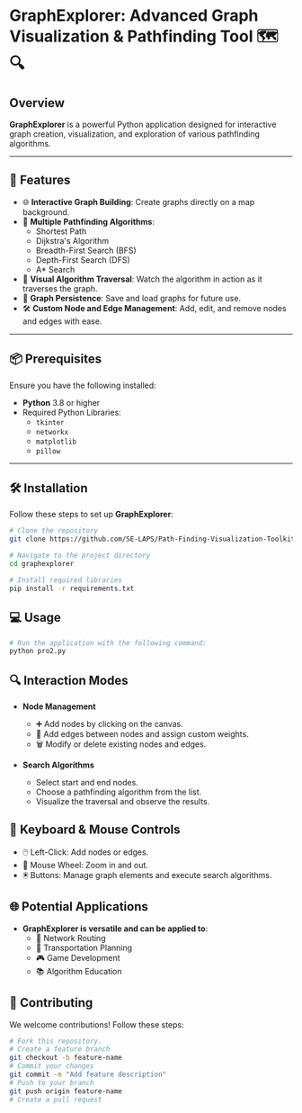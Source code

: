 # GraphExplorer: Advanced Graph Visualization & Pathfinding Tool 🗺️🔍

## Overview
**GraphExplorer** is a powerful Python application designed for interactive graph creation, visualization, and exploration of various pathfinding algorithms.

---

## 🚀 Features
- 🌐 **Interactive Graph Building**: Create graphs directly on a map background.
- 🔄 **Multiple Pathfinding Algorithms**:
  - Shortest Path
  - Dijkstra's Algorithm
  - Breadth-First Search (BFS)
  - Depth-First Search (DFS)
  - A* Search
- 🎥 **Visual Algorithm Traversal**: Watch the algorithm in action as it traverses the graph.
- 💾 **Graph Persistence**: Save and load graphs for future use.
- 🛠️ **Custom Node and Edge Management**: Add, edit, and remove nodes and edges with ease.

---

## 📦 Prerequisites
Ensure you have the following installed:
- **Python** 3.8 or higher
- Required Python Libraries:
  - `tkinter`
  - `networkx`
  - `matplotlib`
  - `pillow`

---

## 🛠️ Installation
Follow these steps to set up **GraphExplorer**:
```bash
# Clone the repository
git clone https://github.com/SE-LAPS/Path-Finding-Visualization-Toolkit-.git

# Navigate to the project directory
cd graphexplorer

# Install required libraries
pip install -r requirements.txt
```

## 💻 Usage
```bash
# Run the application with the following command:
python pro2.py
```

## 🔍 Interaction Modes

- **Node Management**
  - ➕ Add nodes by clicking on the canvas.
  - 🔗 Add edges between nodes and assign custom weights.
  - 🗑️ Modify or delete existing nodes and edges.
    
- **Search Algorithms**
  - Select start and end nodes.
  - Choose a pathfinding algorithm from the list.
  - Visualize the traversal and observe the results.

## 📝 Keyboard & Mouse Controls
  - 🖱️ Left-Click: Add nodes or edges.
  - 🔄 Mouse Wheel: Zoom in and out.
  - 🖲️ Buttons: Manage graph elements and execute search algorithms.

## 🌐 Potential Applications
- **GraphExplorer is versatile and can be applied to**:
  - 🚚 Network Routing
  - 🚉 Transportation Planning
  - 🎮 Game Development
  - 📚 Algorithm Education

 ## 🤝 Contributing
 We welcome contributions! Follow these steps:
```bash
# Fork this repository.
# Create a feature branch
git checkout -b feature-name
# Commit your changes
git commit -m "Add feature description"
# Push to your branch
git push origin feature-name
# Create a pull request
